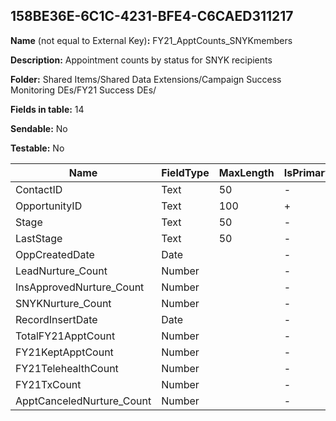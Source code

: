 ## 158BE36E-6C1C-4231-BFE4-C6CAED311217

**Name** (not equal to External Key)**:** FY21_ApptCounts_SNYKmembers

**Description:** Appointment counts by status for SNYK recipients

**Folder:** Shared Items/Shared Data Extensions/Campaign Success Monitoring DEs/FY21 Success DEs/

**Fields in table:** 14

**Sendable:** No

**Testable:** No

| Name | FieldType | MaxLength | IsPrimaryKey | IsNullable | DefaultValue |
| --- | --- | --- | --- | --- | --- |
| ContactID | Text | 50 | - | + |  |
| OpportunityID | Text | 100 | + | - |  |
| Stage | Text | 50 | - | + |  |
| LastStage | Text | 50 | - | + |  |
| OppCreatedDate | Date |  | - | + |  |
| LeadNurture_Count | Number |  | - | + |  |
| InsApprovedNurture_Count | Number |  | - | + |  |
| SNYKNurture_Count | Number |  | - | + |  |
| RecordInsertDate | Date |  | - | + | GETDATE() |
| TotalFY21ApptCount | Number |  | - | + |  |
| FY21KeptApptCount | Number |  | - | + |  |
| FY21TelehealthCount | Number |  | - | + |  |
| FY21TxCount | Number |  | - | + |  |
| ApptCanceledNurture_Count | Number |  | - | + |  |
